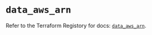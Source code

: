 # `data_aws_arn`

Refer to the Terraform Registory for docs: [`data_aws_arn`](https://registry.terraform.io/providers/hashicorp/aws/5.6.2/docs/data-sources/arn).
